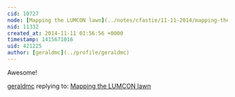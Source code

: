 ```yaml
---
cid: 10727
node: [Mapping the LUMCON lawn](../notes/cfastie/11-11-2014/mapping-the-lumcon-lawn)
nid: 11332
created_at: 2014-11-11 01:56:56 +0000
timestamp: 1415671016
uid: 421225
author: [geraldmc](../profile/geraldmc)
---
```


Awesome!

[geraldmc](../profile/geraldmc) replying to: [Mapping the LUMCON lawn](../notes/cfastie/11-11-2014/mapping-the-lumcon-lawn)

